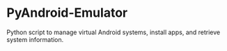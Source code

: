 # PyAndroid-Emulator
Python script  to manage virtual Android systems, install apps, and retrieve system information.
